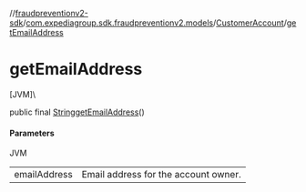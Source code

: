 //[fraudpreventionv2-sdk](../../../index.md)/[com.expediagroup.sdk.fraudpreventionv2.models](../index.md)/[CustomerAccount](index.md)/[getEmailAddress](get-email-address.md)

# getEmailAddress

[JVM]\

public final [String](https://docs.oracle.com/javase/8/docs/api/java/lang/String.html)[getEmailAddress](get-email-address.md)()

#### Parameters

JVM

| | |
|---|---|
| emailAddress | Email address for the account owner. |
